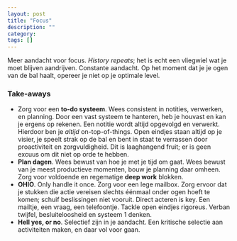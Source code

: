 ```yaml
---
layout: post
title: "Focus"
description: ""
category: 
tags: []
---
```


Meer aandacht voor focus. *History repeats*; het is echt een vliegwiel wat je moet blijven aandrijven. Constante aandacht. Op het moment dat je je ogen van de bal haalt, opereer je niet op je optimale level. 

### Take-aways
* Zorg voor een **to-do systeem**. Wees consistent in notities, verwerken, en planning. Door een vast systeem te hanteren, heb je houvast en kan je ergens op rekenen. Een notitie wordt altijd opgevolgd en verwerkt. Hierdoor ben je *altijd* on-top-of-things. Open eindjes staan altijd op je visier, je speelt strak op de bal en bent in staat te verrassen door proactiviteit en zorgvuldigheid. Dit is laaghangend fruit; er is geen excuus om dit niet op orde te hebben.
* **Plan dagen**. Wees bewust van hoe je met je tijd om gaat. Wees bewust van je meest productieve momenten, bouw je planning daar omheen. Zorg voor voldoende en regematige **deep work** blokken. 
* **OHIO**. Only handle it once. Zorg voor een lege mailbox. Zorg ervoor dat je stukken die actie vereisen slechts éénmaal onder ogen hoeft te komen; schuif beslissingen niet vooruit. Direct acteren is key. Een mailtje, een vraag, een telefoontje. Tackle open eindjes rigoreus. Verban twijfel, besluiteloosheid en systeem 1 denken.
* **Hell yes, or no**. Selectief zijn in je aandacht. Een kritische selectie aan activiteiten maken, en daar vol voor gaan.  
